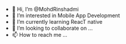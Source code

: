 - 👋 Hi, I’m @MohdRinshadmi
- 👀 I’m interested in Mobile App Development
- 🌱 I’m currently learning ReacT native
- 💞️ I’m looking to collaborate on ...
- 📫 How to reach me ...

<!---
MohdRinshadmi/MohdRinshadmi is a ✨ special ✨ repository because its `README.md` (this file) appears on your GitHub profile.
You can click the Preview link to take a look at your changes.
--->
